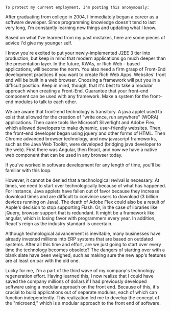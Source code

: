     To protect my current employment, I'm posting this anonymously:

After graduating from college in 2004, I immediately began a career as a software developer. Since programming knowledge doesn't tend to last very long, I'm constantly learning new things and updating what I know.

Based on what I've learned from my past mistakes, here are some pieces of advice I'd give my younger self.

I know you're excited to put your newly-implemented J2EE 3 tier into production, but keep in mind that modern applications go much deeper than the presentation layer.
In the future, RWAs, or Rich Web - based applications, will become the norm. You also need a firm grasp of Front-End development practices if you want to create Rich Web Apps.
Websites' front end will be built in a web browser. Choosing a framework will put you in a difficult position. Keep in mind, though, that it's best to take a modular approach when creating a Front-End. Guarantee that your front-end component can be used with any framework. Make a system for the front-end modules to talk to each other.

We are aware that front-end technology is transitory. A java applet used to exist that allowed for the creation of "write once, run anywhere" (WORA) applications. Then came tools like Microsoft Silverlight and Adobe Flex, which allowed developers to make dynamic, user-friendly websites. Then, the front-end developer began using jquery and other forms of HTML. Then Chrome advanced browser technology, and new javascript frameworks, such as the Java Web Toolkit, were developed (bridging java developer to the web). First there was Angular, then React, and now we have a native web component that can be used in any browser today.

If you've worked in software development for any length of time, you'll be familiar with this loop.

However, it cannot be denied that a technological revival is necessary. At times, we need to start over technologically because of what has happened. For instance, Java applets have fallen out of favor because they increase download times and are difficult to convince users to download (3 billion devices running on Java). The death of Adobe Flex could also be a result of Apple's decision to stop supporting Flash. Or, in the case of libraries like jQuery, browser support that is redundant. It might be a framework like angular, which is losing favor with programmers every year. In addition, React's reign as the industry standard is uncertain.

Although technological advancement is inevitable, many businesses have already invested millions into ERP systems that are based on outdated systems. After all this time and effort, are we just going to start over every time the technology becomes obsolete? The dangers of starting over with a blank slate have been weighed, such as making sure the new app's features are at least on par with the old one.

Lucky for me, I'm a part of the third wave of my company's technology regeneration effort. Having learned this, I now realize that I could have saved the company millions of dollars if I had previously developed software using a modular approach on the front end. Because of this, it's crucial to build applications out of separate modules, each of which can function independently. This realization led me to develop the concept of the "microend," which is a modular approach to the front end of software.